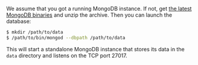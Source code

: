 We assume that you got a running MongoDB instance. If not, get [the latest MongoDB binaries](http://www.mongodb.org/downloads) and unzip the archive. Then you can launch the database:

```sh
$ mkdir /path/to/data
$ /path/to/bin/mongod --dbpath /path/to/data
```

This will start a standalone MongoDB instance that stores its data in the ```data``` directory and listens on the TCP port 27017.